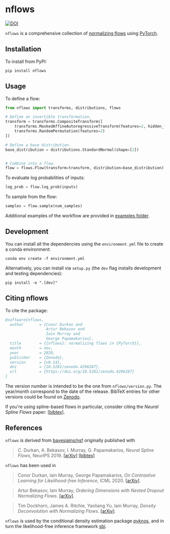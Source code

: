 # nflows

<a href="https://doi.org/10.5281/zenodo.4296287"><img src="https://zenodo.org/badge/DOI/10.5281/zenodo.4296287.svg" alt="DOI"></a>

`nflows` is a comprehensive collection of [normalizing flows](https://arxiv.org/abs/1912.02762) using [PyTorch](https://pytorch.org).

## Installation

To install from PyPI:
```
pip install nflows
```

## Usage

To define a flow:

```python
from nflows import transforms, distributions, flows

# Define an invertible transformation.
transform = transforms.CompositeTransform([
    transforms.MaskedAffineAutoregressiveTransform(features=2, hidden_features=4),
    transforms.RandomPermutation(features=2)
])

# Define a base distribution.
base_distribution = distributions.StandardNormal(shape=[2])


# Combine into a flow.
flow = flows.Flow(transform=transform, distribution=base_distribution)
```

To evaluate log probabilities of inputs:
```python
log_prob = flow.log_prob(inputs)
```

To sample from the flow:
```python
samples = flow.sample(num_samples)
```

Additional examples of the workflow are provided in [examples folder](examples/).

## Development

You can install all the dependencies using the `environment.yml` file to create a conda environment: 
```
conda env create -f environment.yml
```

Alternatively, you can install via `setup.py` (the `dev` flag installs development and testing dependencies):
```
pip install -e ".[dev]"
```

## Citing nflows

To cite the package:
```bibtex
@software{nflows,
  author       = {Conor Durkan and
                  Artur Bekasov and
                  Iain Murray and
                  George Papamakarios},
  title        = {{nflows}: normalizing flows in {PyTorch}},
  month        = nov,
  year         = 2020,
  publisher    = {Zenodo},
  version      = {v0.14},
  doi          = {10.5281/zenodo.4296287},
  url          = {https://doi.org/10.5281/zenodo.4296287}
}
```

The version number is intended to be the one from `nflows/version.py`. The year/month correspond to the date of the release. BibTeX entries for other versions could be found on [Zenodo](https://doi.org/10.5281/zenodo.4296286).

If you're using spline-based flows in particular, consider citing the _Neural Spline Flows_ paper: [[bibtex]](https://papers.nips.cc/paper/2019/file/7ac71d433f282034e088473244df8c02-Bibtex.bib).

## References
`nflows` is derived from [bayesiains/nsf](https://github.com/bayesiains/nsf) originally published with
> C. Durkan, A. Bekasov, I. Murray, G. Papamakarios, _Neural Spline Flows_, NeurIPS 2019.
> [[arXiv]](https://arxiv.org/abs/1906.04032) [[bibtex]](https://papers.nips.cc/paper/2019/file/7ac71d433f282034e088473244df8c02-Bibtex.bib)


`nflows` has been used in 
> Conor Durkan, Iain Murray, George Papamakarios, _On Contrastive Learning for Likelihood-free Inference_, ICML 2020.
> [[arXiv]](https://arxiv.org/abs/2002.03712).

> Artur Bekasov, Iain Murray, _Ordering Dimensions with Nested Dropout Normalizing Flows_.
> [[arXiv]](https://arxiv.org/abs/2006.08777).

> Tim Dockhorn, James A. Ritchie, Yaoliang Yu, Iain Murray, _Density Deconvolution with Normalizing Flows_.
> [[arXiv]](https://arxiv.org/abs/2006.09396).

`nflows` is used by the conditional density estimation package [pyknos](https://github.com/mackelab/pyknos), and in turn the likelihood-free inference framework [sbi](https://github.com/mackelab/sbi).
